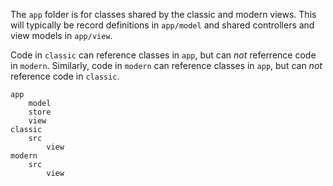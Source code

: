 The `app` folder is for classes shared by the classic and modern views. This will typically
be record definitions in `app/model` and shared controllers and view models in `app/view`.

Code in `classic` can reference classes in `app`, but can *not* referrence code in `modern`.
Similarly, code in `modern` can reference classes in `app`, but can *not* reference code in `classic`.

    app
        model
        store
        view
    classic
        src
            view
    modern
        src
            view

